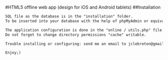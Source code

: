 #HTML5 offline web app (design for iOS and Android tablets)
##Installation
```txt
SQL file as the database is in the "installation" folder.
To be inserted into your database with the help of phpMyAdmin or equivalent.

The application configuration is done in the "online / utils.php" file.
Do not forget to change directory permissions "cache" writable.

Trouble installing or configuring: send me an email to jclebreton@gmail.com

Enjoy;)
```
